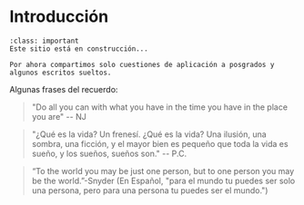 # Introducción

```{admonition} Importante
:class: important
Este sitio está en construcción...

Por ahora compartimos solo cuestiones de aplicación a posgrados y algunos escritos sueltos.

```

Algunas frases del recuerdo:

> "Do all you can with what you have in the time you have in the place you are" -- NJ

> "¿Qué es la vida? Un frenesí.
¿Qué es la vida? Una ilusión,
una sombra, una ficción,
y el mayor bien es pequeño 
que toda la vida es sueño,
y los sueños, sueños son." -- P.C.

> “To the world you may be just one person, but to one person you may be the world.”-Snyder (En Español, "para el mundo tu puedes ser solo una persona, pero para una persona tu puedes ser el mundo.")

